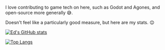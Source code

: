 I love contributing to game tech on here, such as Godot and Agones, and open-source more generally 😅.

Doesn't feel like a particularly good measure, but here are my stats. 😌

[![Ed's GitHub stats](https://github-readme-stats.vercel.app/api?username=wheatear-dev)](https://github.com/anuraghazra/github-readme-stats)


[![Top Langs](https://github-readme-stats.vercel.app/api/top-langs/?username=wheatear-dev)](https://github.com/anuraghazra/github-readme-stats)

